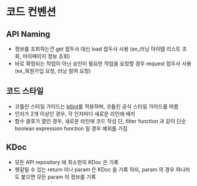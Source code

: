 # 코드 컨벤션

## API Naming

- 정보를 조회하는건 get 접두사 대신 load 접두사 사용
  (ex_러닝 아이템 리스트 조회, 마이페이지 정보 조회)
- 바로 확정되는 작업이 아닌 승인이 필요한 작업을 요청할 경우 request 접두사 사용
  (ex_회원가입 요청, 러닝 참여 요청)

## 코드 스타일

- 코틀린 스타일 가이드는 [ktlint](https://ktlint.github.io/)를 적용하며, 코틀린 공식 스타일 가이드를 따름
- 인자가 2개 이상인 경우, 각 인자마다 새로운 라인에 배치
- 함수 괄호가 열린 경우, 새로운 라인에 코드 작성
  단, filter function 과 같이 단순 boolean expression function 일 경우 예외를 가짐

## KDoc

- 모든 API repository 에 최소한의 KDoc 은 기록
- 헷갈릴 수 있는 return 이나 param 은 KDoc 을 기록 하되, param 의 경우 하나라도 붙으면 모든 param 의 정보를 기록
